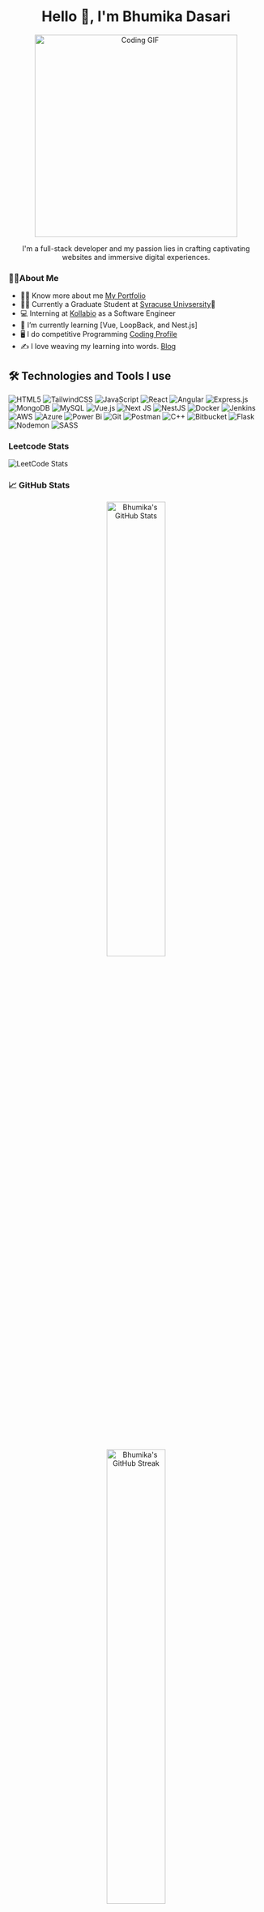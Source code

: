 
<div align="center">
  <h1>Hello 👋, I'm Bhumika Dasari</h1>
	<img src="https://github.com/dasaribhumika/dasaribhumika/blob/main/Img/coding.gif?raw=true" alt="Coding GIF" width="400">
  <p>I'm a full-stack developer and my passion lies in crafting captivating websites and immersive digital experiences.</p>
</div>


### 🙋‍♀️About Me
- 👩‍💻 Know more about me [My Portfolio](https://bhumika-dasari-portfolio.netlify.app/)
- 👩‍🎓 Currently a Graduate Student at [Syracuse Univsersity](https://www.syracuse.edu/)🍊
- 💻 Interning at [Kollabio](https://www.kollabio.com/) as a Software Engineer
- 🌱 I’m currently learning [Vue, LoopBack, and Nest.js]
- 🖥 I do competitive Programming [Coding Profile](https://linktr.ee/dasaribhumika)
- ✍️ I love weaving my learning into words. [Blog](https://dasaribhumika.blogspot.com/)

  
## 🛠️ Technologies and Tools I use
![HTML5](https://img.shields.io/badge/html5-%23E34F26.svg?style=for-the-badge&logo=html5&logoColor=white)
![TailwindCSS](https://img.shields.io/badge/tailwindcss-%2338B2AC.svg?style=for-the-badge&logo=tailwind-css&logoColor=white)
![JavaScript](https://img.shields.io/badge/javascript-%23323330.svg?style=for-the-badge&logo=javascript&logoColor=%23F7DF1E)
![React](https://img.shields.io/badge/react-%2320232a.svg?style=for-the-badge&logo=react&logoColor=%2361DAFB)
![Angular](https://img.shields.io/badge/angular-%23DD0031.svg?style=for-the-badge&logo=angular&logoColor=white)
![Express.js](https://img.shields.io/badge/express.js-%23404d59.svg?style=for-the-badge&logo=express&logoColor=%2361DAFB)
![MongoDB](https://img.shields.io/badge/MongoDB-%234ea94b.svg?style=for-the-badge&logo=mongodb&logoColor=white)
![MySQL](https://img.shields.io/badge/mysql-4479A1.svg?style=for-the-badge&logo=mysql&logoColor=white)
![Vue.js](https://img.shields.io/badge/vuejs-%2335495e.svg?style=for-the-badge&logo=vuedotjs&logoColor=%234FC08D)
![Next JS](https://img.shields.io/badge/Next-black?style=for-the-badge&logo=next.js&logoColor=white)
![NestJS](https://img.shields.io/badge/nestjs-%23E0234E.svg?style=for-the-badge&logo=nestjs&logoColor=white)
![Docker](https://img.shields.io/badge/docker-%230db7ed.svg?style=for-the-badge&logo=docker&logoColor=white)
![Jenkins](https://img.shields.io/badge/jenkins-%232C5263.svg?style=for-the-badge&logo=jenkins&logoColor=white)
![AWS](https://img.shields.io/badge/AWS-%23FF9900.svg?style=for-the-badge&logo=amazon-aws&logoColor=white)
![Azure](https://img.shields.io/badge/azure-%230072C6.svg?style=for-the-badge&logo=microsoftazure&logoColor=white)
![Power Bi](https://img.shields.io/badge/power_bi-F2C811?style=for-the-badge&logo=powerbi&logoColor=black)
![Git](https://img.shields.io/badge/git-%23F05033.svg?style=for-the-badge&logo=git&logoColor=white)
![Postman](https://img.shields.io/badge/Postman-FF6C37?style=for-the-badge&logo=postman&logoColor=white)
![C++](https://img.shields.io/badge/c++-%2300599C.svg?style=for-the-badge&logo=c%2B%2B&logoColor=white)
![Bitbucket](https://img.shields.io/badge/bitbucket-%230047B3.svg?style=for-the-badge&logo=bitbucket&logoColor=white)
![Flask](https://img.shields.io/badge/flask-%23000.svg?style=for-the-badge&logo=flask&logoColor=white)
![Nodemon](https://img.shields.io/badge/NODEMON-%23323330.svg?style=for-the-badge&logo=nodemon&logoColor=%BBDEAD)
![SASS](https://img.shields.io/badge/SASS-hotpink.svg?style=for-the-badge&logo=SASS&logoColor=white)

### Leetcode Stats
![LeetCode Stats](https://leetcode.card.workers.dev/Bhumika_22?theme=dark&font=baloo&extension=activity)


### 📈 GitHub Stats 
<div align="center">
  <img src="https://github-readme-stats.vercel.app/api?username=dasaribhumika&show_icons=true&theme=radical" alt="Bhumika's GitHub Stats" width="48%" />
	<br/>
  <img src="https://github-readme-streak-stats.herokuapp.com/?user=dasaribhumika&theme=radical" alt="Bhumika's GitHub Streak" width="48%" />
</div>


## ⭐Show your support
[![Buy Me a Coffee](https://www.buymeacoffee.com/assets/img/custom_images/orange_img.png)](https://buymeacoffee.com/bhumika.dasari)
<!-- This is a comment in Markdown -->

